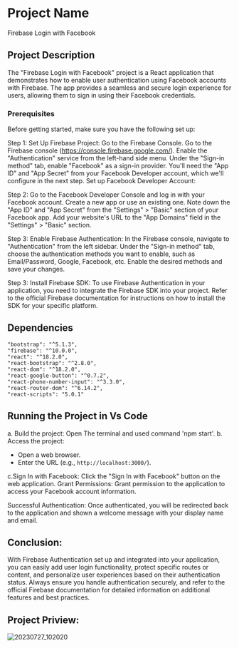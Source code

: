 # Project Name
Firebase Login with Facebook

## Project Description
The "Firebase Login with Facebook" project is a React application that demonstrates how to enable user authentication using Facebook accounts with Firebase. The app provides a seamless and secure login experience for users, allowing them to sign in using their Facebook credentials.

 ### Prerequisites
Before getting started, make sure you have the following set up:

Step 1: Set Up Firebase Project:
Go to the Firebase Console.
Go to the Firebase console (https://console.firebase.google.com/).
Enable the "Authentication" service from the left-hand side menu.
Under the "Sign-in method" tab, enable "Facebook" as a sign-in provider.
You'll need the "App ID" and "App Secret" from your Facebook Developer account, which we'll configure in the next step.
Set up Facebook Developer Account:

Step 2:
Go to the Facebook Developer Console and log in with your Facebook account.
Create a new app or use an existing one.
Note down the "App ID" and "App Secret" from the "Settings" > "Basic" section of your Facebook app.
Add your website's URL to the "App Domains" field in the "Settings" > "Basic" section.

Step 3: Enable Firebase Authentication:
In the Firebase console, navigate to "Authentication" from the left sidebar. Under the "Sign-in method" tab, choose the authentication methods you want to enable, such as Email/Password, Google, Facebook, etc. Enable the desired methods and save your changes.

Step 3: Install Firebase SDK:
To use Firebase Authentication in your application, you need to integrate the Firebase SDK into your project. Refer to the official Firebase documentation for instructions on how to install the SDK for your specific platform.

## Dependencies

    "bootstrap": "^5.1.3",
    "firebase": "^10.0.0",
    "react": "^18.2.0",
    "react-bootstrap": "^2.8.0",
    "react-dom": "^18.2.0",
    "react-google-button": "^0.7.2",
    "react-phone-number-input": "^3.3.0",
    "react-router-dom": "^6.14.2",
    "react-scripts": "5.0.1"

## Running the Project in Vs Code
a. Build the project: Open The terminal and used command 'npm start'.
b. Access the project:

   - Open a web browser.
   - Enter the URL (e.g., `http://localhost:3000/`).

c.Sign In with Facebook: Click the "Sign In with Facebook" button on the web application. 
Grant Permissions: Grant permission to the application to access your Facebook account information.

Successful Authentication: Once authenticated, you will be redirected back to the application and shown a welcome message with your display name and email.

## Conclusion:
With Firebase Authentication set up and integrated into your application, you can easily add user login functionality, protect specific routes or content, and personalize user experiences based on their authentication status. Always ensure you handle authentication securely, and refer to the official Firebase documentation for detailed information on additional features and best practices.

## Project Priview:
![20230727_102020](https://github.com/saiinfo/Firebase-login-with-Facebook/assets/26924010/97b064f2-724b-42c9-8db7-b50970d1f54d)

